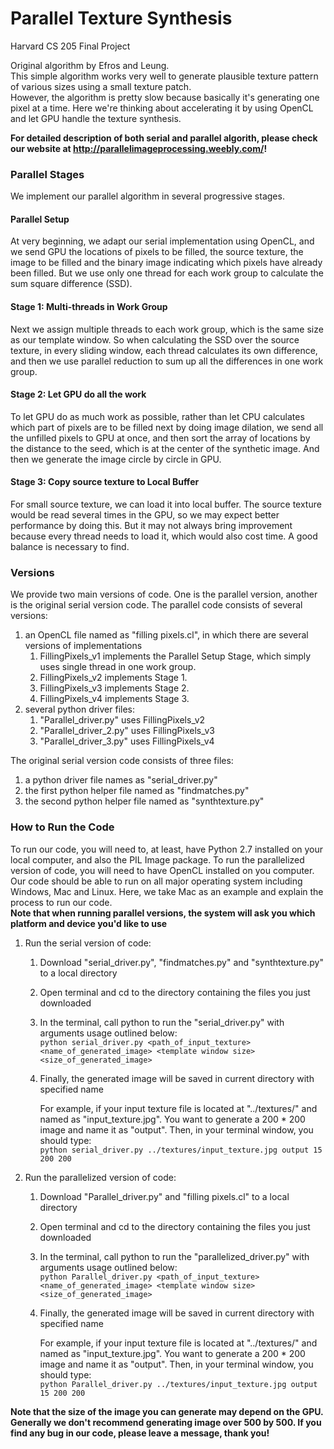 # Parallel Texture Synthesis
Harvard CS 205 Final Project  

Original algorithm by Efros and Leung.  
This simple algorithm works very well to generate plausible texture pattern of various sizes using a small texture patch.  
However, the algorithm is pretty slow because basically it's generating one pixel at a time. Here we're thinking about accelerating it by using OpenCL and let GPU handle the texture synthesis.  

**For detailed description of both serial and parallel algorith, please check our website at http://parallelimageprocessing.weebly.com/!**  

### Parallel Stages
We implement our parallel algorithm in several progressive stages.  
#### Parallel Setup
At very beginning, we adapt our serial implementation using OpenCL, and we send GPU the locations of pixels to be filled, the source texture, the image to be filled and the binary image indicating which pixels have already been filled. But we use only one thread for each work group to calculate the sum square difference (SSD).
#### Stage 1: Multi-threads in Work Group
Next we assign multiple threads to each work group, which is the same size as our template window. So when calculating the SSD over the source texture, in every sliding window, each thread calculates its own difference, and then we use parallel reduction to sum up all the differences in one work group. 
#### Stage 2: Let GPU do all the work
To let GPU do as much work as possible, rather than let CPU calculates which part of pixels are to be filled next by doing image dilation, we send all the unfilled pixels to GPU at once, and then sort the array of locations by the distance to the seed, which is at the center of the synthetic image. And then we generate the image circle by circle in GPU.
#### Stage 3: Copy source texture to Local Buffer
For small source texture, we can load it into local buffer. The source texture would be read several times in the GPU, so we may expect better performance by doing this. But it may not always bring improvement because every thread needs to load it, which would also cost time. A good balance is necessary to find.  

### Versions
We provide two main versions of code. One is the parallel version, another is the original serial version code. 
The parallel code consists of several versions:  

1. an OpenCL file named as "filling pixels.cl", in which there are several versions of implementations
    1. FillingPixels_v1 implements the Parallel Setup Stage, which simply uses single thread in one work group.
    2. FillingPixels_v2 implements Stage 1. 
    3. FillingPixels_v3 implements Stage 2. 
    4. FillingPixels_v4 implements Stage 3. 
2. several python driver files:  
    1. "Parallel_driver.py" uses FillingPixels_v2
    2. "Parallel_driver_2.py" uses FillingPixels_v3
    3. "Parallel_driver_3.py" uses FillingPixels_v4
 
The original serial version code consists of three files:

1. a python driver file names as "serial_driver.py"
2. the first python helper file named as "findmatches.py"  
3. the second python helper file named as "synthtexture.py"   

### How to Run the Code
To run our code, you will need to, at least, have Python 2.7 installed on your local computer, and also the PIL Image package. To run the parallelized version of code, you will need to have OpenCL installed on you computer. Our code should be able to run on all major operating system including Windows, Mac and Linux. Here, we take Mac as an example and explain the process to run our code.  
**Note that when running parallel versions, the system will ask you which platform and device you'd like to use**

1. Run the serial version of code:
    1. Download "serial_driver.py", "findmatches.py" and "synthtexture.py" to a local directory 
    2. Open terminal and cd to the directory containing the files you just downloaded
    3. In the terminal, call python to run the "serial_driver.py" with arguments usage outlined below:  
       `python serial_driver.py <path_of_input_texture> <name_of_generated_image> <template window size> <size_of_generated_image>`
    4. Finally, the generated image will be saved in current directory with specified name  
    
       For example, if your input texture file is located at "../textures/" and named as "input_texture.jpg". You want to generate a 
       200 * 200 image and name it as "output".
       Then, in your terminal window, you should type:  
       `python serial_driver.py ../textures/input_texture.jpg output 15 200 200`

2. Run the parallelized version of code:
    1. Download "Parallel_driver.py" and "filling pixels.cl" to a local directory 
    2. Open terminal and cd to the directory containing the files you just downloaded
    3. In the terminal, call python to run the "parallelized_driver.py" with arguments usage outlined below:  
       `python Parallel_driver.py <path_of_input_texture> <name_of_generated_image> <template window size> <size_of_generated_image>`
    4. Finally, the generated image will be saved in current directory with specified name

       For example, if your input texture file is located at "../textures/" and named as "input_texture.jpg". You want to generate a 
       200 * 200 image and name it as "output".
       Then, in your terminal window, you should type:  
       `python Parallel_driver.py ../textures/input_texture.jpg output 15 200 200`

**Note that the size of the image you can generate may depend on the GPU. Generally we don't recommend generating image over 500 by 500. If you find any bug in our code, please leave a message, thank you!**
